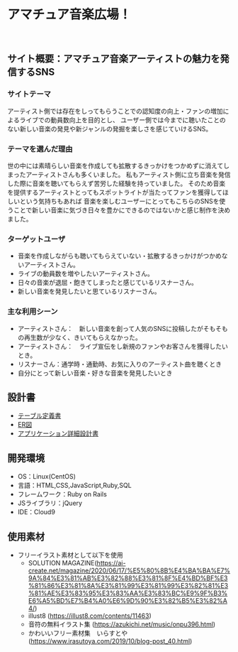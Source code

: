 # アマチュア音楽広場！
​
## サイト概要：アマチュア音楽アーティストの魅力を発信するSNS

### サイトテーマ

アーティスト側では存在をしってもらうことでの認知度の向上・ファンの増加によるライブでの動員数向上を目的とし、
ユーザー側では今までに聴いたことのない新しい音楽の発見や新ジャンルの発掘を楽しさを感じていけるSNS。
​
### テーマを選んだ理由
 世の中には素晴らしい音楽を作成しても拡散するきっかけをつかめずに消えてしまったアーティストさんも多くいました。
私もアーティスト側に立ち音楽を発信した際に音楽を聴いてもらえず苦労した経験を持っていました。
そのため音楽を提供するアーティストとってもスポットライトが当たってファンを獲得してほしいという気持ちもあれば
音楽を楽しむユーザーにとってもこちらのSNSを使うことで新しい音楽に気づき日々を豊かにできるのではないかと感じ制作を決めました。
​
### ターゲットユーザ
- 音楽を作成しながらも聴いてもらえていない・拡散するきっかけがつかめないアーティストさん。
- ライブの動員数を増やしたいアーティストさん。
- 日々の音楽が退屈・飽きてしまったと感じているリスナーさん。
- 新しい音楽を発見したいと思ているリスナーさん。
​
### 主な利用シーン
- アーティストさん：　新しい音楽を創って人気のSNSに投稿したがそもそもの再生数が少なく、きいてもらえなかった。
- アーティストさん：　ライブ宣伝をし新規のファンやお客さんを獲得したいとき。
- リスナーさん：通学時・通勤時、お気に入りのアーティスト曲を聴くとき
- 自分にとって新しい音楽・好きな音楽を発見したいとき
​
## 設計書
- [テーブル定義書](https://docs.google.com/spreadsheets/d/1Rfk9pjDduLxdJunsZeoIY9sB5uXhuexe/edit#gid=22058163)
- [ER図](https://app.diagrams.net/#G1ILP7lrNRS4POyDJ45VP0gS0_Y4XjVhkn)
- [アプリケーション詳細設計書](https://docs.google.com/spreadsheets/d/1Qr7XXQjyQDSCG1bAppXfBEiv84-z7lWtPfcEispeGaA/edit#gid=549108681)
​
## 開発環境
- OS：Linux(CentOS)
- 言語：HTML,CSS,JavaScript,Ruby,SQL
- フレームワーク：Ruby on Rails
- JSライブラリ：jQuery
- IDE：Cloud9
​
## 使用素材
- フリーイラスト素材として以下を使用
  - SOLUTION MAGAZINE(https://ai-create.net/magazine/2020/06/17/%E5%80%8B%E4%BA%BA%E7%9A%84%E3%81%AB%E3%82%88%E3%81%8F%E4%BD%BF%E3%81%86%E3%81%8A%E3%81%99%E3%81%99%E3%82%81%E3%81%AE%E3%83%95%E3%83%AA%E3%83%BC%E9%9F%B3%E6%A5%BD%E7%B4%A0%E6%9D%90%E3%82%B5%E3%82%A4/)
  - illust8 (https://illust8.com/contents/11463)
  - 音符の無料イラスト集 (https://azukichi.net/music/onpu396.html)
  - かわいいフリー素材集　いらすとや　(https://www.irasutoya.com/2019/10/blog-post_40.html)